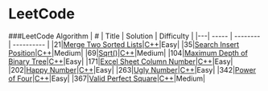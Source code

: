 LeetCode
========

###LeetCode Algorithm
| # | Title | Solution | Difficulty |
|---| ----- | -------- | ---------- |
|21|[Merge Two Sorted Lists](https://eetcode.com/problems/merge-two-sorted-lists/)|[C++](./algorithms/cpp/mergeTwoSortedLists/merge_two_sorted_lists.cc)|Easy|
|35|[Search Insert Position](https://leetcode.com/problems/search-insert-position/)|[C++](./algorithms/cpp/searchInsertPosition/search_insert_position.cc)|Medium|
|69|[Sqrt()](https://leetcode.com/problems/sqrtx/)|[C++](./algorithms/cpp/sqrtX/sqrt_x.cc)|Medium|
|104|[Maximum Depth of Binary Tree](https://leetcode.com/problems/maximum-depth-of-binary-tree/)|[C++](./algorithms/cpp/maximumDepthOfBinaryTree/maximum_depth_of_binary_tree.cc)|Easy|
|171|[Excel Sheet Column Number](https://oj.leetcode.com/problems/excel-sheet-column-number/)|[C++](./algorithms/cpp/excelSheetColumnNumber/excel_sheet_column_number.cc)|Easy|
|202|[Happy Number](https://leetcode.com/problems/happy-number/)|[C++](./algorithms/cpp/happyNumber/happy_number.cc)|Easy|
|263|[Ugly Number](https://leetcode.com/problems/ugly-number/)|[C++](./algorithms/cpp/uglyNumber/ugly_number.cc)|Easy|
|342|[Power of Four](https://leetcode.com/problems/power-of-four/)|[C++](./algorithms/cpp/powerOfFour/power_of_four.cc)|Easy|
|367|[Valid Perfect Square](https://leetcode.com/problems/valid-perfect-square/)|[C++](./algorithms/cpp/validPerfectSquare/valid_perfect_square.cc)|Medium|


